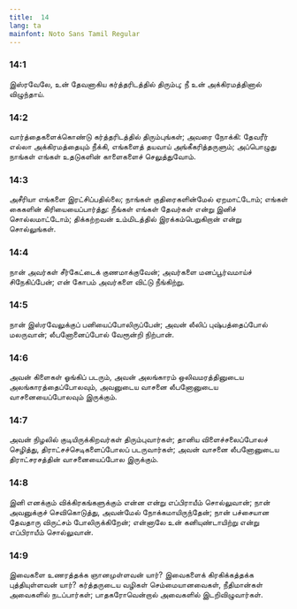 ```yaml
---
title:  14
lang: ta
mainfont: Noto Sans Tamil Regular
---
```


###  14:1

இஸ்ரவேலே, உன் தேவனாகிய கர்த்தரிடத்தில் திரும்பு; நீ உன் அக்கிரமத்தினால் விழுந்தாய்.

###  14:2

வார்த்தைகளைக்கொண்டு கர்த்தரிடத்தில் திரும்புங்கள்; அவரை நோக்கி: தேவரீர் எல்லா அக்கிரமத்தையும் நீக்கி, எங்களைத் தயவாய் அங்கீகரித்தருளும்; அப்பொழுது நாங்கள் எங்கள் உதடுகளின் காளைகளைச் செலுத்துவோம்.

###  14:3

அசீரியா எங்களை இரட்சிப்பதில்லை; நாங்கள் குதிரைகளின்மேல் ஏறமாட்டோம்; எங்கள் கைகளின் கிரியையைப்பார்த்து: நீங்கள் எங்கள் தேவர்கள் என்று இனிச் சொல்லமாட்டோம்; திக்கற்றவன் உம்மிடத்தில் இரக்கம்பெறுகிறான் என்று சொல்லுங்கள்.

###  14:4

நான் அவர்கள் சீர்கேட்டைக் குணமாக்குவேன்; அவர்களை மனப்பூர்வமாய்ச் சிநேகிப்பேன்; என் கோபம் அவர்களை விட்டு நீங்கிற்று.

###  14:5

நான் இஸ்ரவேலுக்குப் பனியைப்போலிருப்பேன்; அவன் லீலிப் புஷ்பத்தைப்போல் மலருவான்; லீபனோனைப்போல் வேரூன்றி நிற்பான்.

###  14:6

அவன் கிளைகள் ஓங்கிப் படரும், அவன் அலங்காரம் ஒலிவமரத்தினுடைய அலங்காரத்தைப்போலவும், அவனுடைய வாசனை லீபனோனுடைய வாசனையைப்போலவும் இருக்கும்.

###  14:7

அவன் நிழலில் குடியிருக்கிறவர்கள் திரும்புவார்கள்; தானிய விளைச்சலைப்போலச் செழித்து, திராட்சச்செடிகளைப்போலப் படருவார்கள்; அவன் வாசனை லீபனோனுடைய திராட்சரசத்தின் வாசனையைப்போல இருக்கும்.

###  14:8

இனி எனக்கும் விக்கிரகங்களுக்கும் என்ன என்று எப்பிராயீம் சொல்லுவான்; நான் அவனுக்குச் செவிகொடுத்து, அவன்மேல் நோக்கமாயிருந்தேன்; நான் பச்சையான தேவதாரு விருட்சம் போலிருக்கிறேன்; என்னாலே உன் கனியுண்டாயிற்று என்று எப்பிராயீம் சொல்லுவான்.

###  14:9

இவைகளை உணரத்தக்க ஞானமுள்ளவன் யார்? இவைகளைக் கிரகிக்கத்தக்க புத்தியுள்ளவன் யார்? கர்த்தருடைய வழிகள் செம்மையானவைகள், நீதிமான்கள் அவைகளில் நடப்பார்கள்; பாதகரோவென்றால் அவைகளில் இடறிவிழுவார்கள்.

